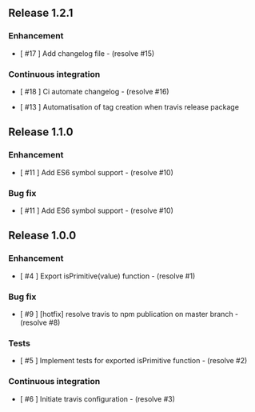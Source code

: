 ## Release 1.2.1
### Enhancement
- [ #17 ] Add changelog file - (resolve #15)

### Continuous integration
- [ #18 ] Ci automate changelog - (resolve #16)

- [ #13 ] Automatisation of tag creation when travis release package

## Release 1.1.0
### Enhancement
- [ #11 ] Add ES6 symbol support - (resolve #10)

### Bug fix
- [ #11 ] Add ES6 symbol support - (resolve #10)


## Release 1.0.0
### Enhancement
- [ #4 ] Export isPrimitive(value) function - (resolve #1)

### Bug fix
- [ #9 ] [hotfix] resolve travis to npm publication on master branch - (resolve #8)

### Tests
- [ #5 ] Implement tests for exported isPrimitive function - (resolve #2)

### Continuous integration
- [ #6 ] Initiate travis configuration - (resolve #3)
